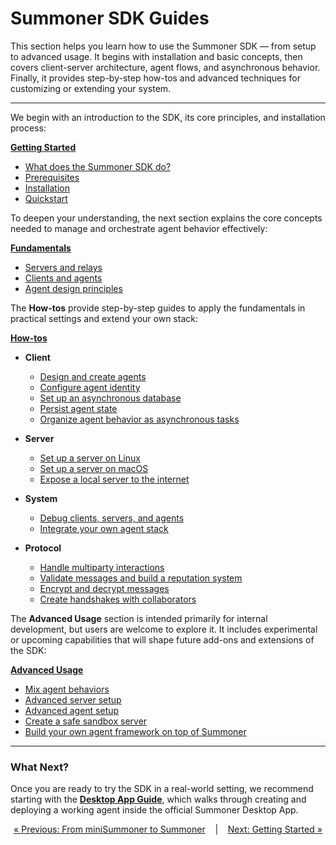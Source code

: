 # Summoner SDK Guides

This section helps you learn how to use the Summoner SDK — from setup to advanced usage. It begins with installation and basic concepts, then covers client-server architecture, agent flows, and asynchronous behavior. Finally, it provides step-by-step how-tos and advanced techniques for customizing or extending your system.

---

We begin with an introduction to the SDK, its core principles, and installation process:

[**Getting Started**](getting_started/index.md)

* [What does the Summoner SDK do?](getting_started/what_is.md)
* [Prerequisites](getting_started/prerequisites.md)
* [Installation](getting_started/installation.md)
* [Quickstart](getting_started/quickstart/index.md)

To deepen your understanding, the next section explains the core concepts needed to manage and orchestrate agent behavior effectively:

[**Fundamentals**](fundamentals/index.md)

* [Servers and relays](fundamentals/server_relay.md)
* [Clients and agents](fundamentals/client_agent.md)
* [Agent design principles](fundamentals/design.md)

The **How-tos** provide step-by-step guides to apply the fundamentals in practical settings and extend your own stack:

[**How-tos**](howtos/index.md)

* **Client**

  * [Design and create agents](howtos/client/design_create.md)
  * [Configure agent identity](howtos/client/id.md)
  * [Set up an asynchronous database](howtos/client/async_db.md)
  * [Persist agent state](howtos/client/state_persist.md)
  * [Organize agent behavior as asynchronous tasks](howtos/client/async_task.md)

* **Server**

  * [Set up a server on Linux](howtos/server/setup_linux.md)
  * [Set up a server on macOS](howtos/server/setup_macos.md)
  * [Expose a local server to the internet](howtos/server/to_internet.md)

* **System**

  * [Debug clients, servers, and agents](howtos/system/debug.md)
  * [Integrate your own agent stack](howtos/system/integrate.md)

* **Protocol**

  * [Handle multiparty interactions](howtos/proto/multiparty.md)
  * [Validate messages and build a reputation system](howtos/proto/validation.md)
  * [Encrypt and decrypt messages](howtos/proto/encrypt_decrypt.md)
  * [Create handshakes with collaborators](howtos/proto/handshakes.md)

The **Advanced Usage** section is intended primarily for internal development, but users are welcome to explore it. It includes experimental or upcoming capabilities that will shape future add-ons and extensions of the SDK:

[**Advanced Usage**](advanced_usage/index.md)

* [Mix agent behaviors](advanced_usage/merge.md)
* [Advanced server setup](advanced_usage/server_setup.md)
* [Advanced agent setup](advanced_usage/agent_setup.md)
* [Create a safe sandbox server](advanced_usage/sandbox.md)
* [Build your own agent framework on top of Summoner](advanced_usage/agent_framework.md)

---

### What Next?

Once you are ready to try the SDK in a real-world setting, we recommend starting with the [**Desktop App Guide**](guide_app/index.md), which walks through creating and deploying a working agent inside the official Summoner Desktop App.

<p align="center">
  <a href="../introduction/minisdk/conclusion.md">&laquo; Previous: From miniSummoner to Summoner</a>
  &nbsp;&nbsp;&nbsp;|&nbsp;&nbsp;&nbsp;
  <a href="getting_started/index.md">Next: Getting Started &raquo;</a>
</p>
